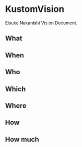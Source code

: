 # KustomVision
Eisuke Nakanishi Vision Document.

## What

## When

## Who

## Which

## Where

## How

## How much